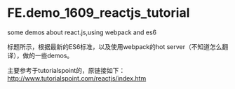 # FE.demo_1609_reactjs_tutorial
some demos about react.js,using webpack and es6

标题所示，根据最新的ES6标准，以及使用webpack的hot server（不知道怎么翻译），做的一些demos。


主要参考于tutorialspoint的，原链接如下：http://www.tutorialspoint.com/reactjs/index.htm
